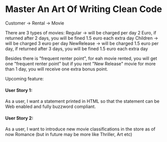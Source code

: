 # Master An Art Of Writing Clean Code

Customer -> Rental -> Movie

There are 3 types of movies: Regular -> will be charged per day 2 Euro, if returned after 2 days, you will be fined 1.5 euro each extra day Children -> will be charged 3 euro per day NewRelease -> will be charged 1.5 euro per day, if returned after 3 days, you will be fined 1.5 euro each extra day

Besides there is "frequent renter point", for eah movie rented, you will get one "frequent renter point" but if you rent "New Release" movie for more than 1 day, you will receive one extra bonus point.

Upcoming feature:

#### User Story 1: 
As a user, I want  a statement printed in HTML so that the statement can be Web enabled and fully buzzword compliant. 

#### User Story 2:
As a user, I want to introduce new movie classifications in the store as of now Romance (but in future may be more like Thriller, Art etc)
